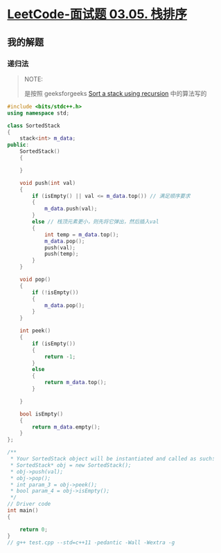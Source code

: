 # [LeetCode-面试题 03.05. 栈排序](https://leetcode.cn/problems/sort-of-stacks-lcci/)



## 我的解题

### 递归法

> NOTE: 
>
> 是按照 geeksforgeeks [Sort a stack using recursion](https://www.geeksforgeeks.org/sort-a-stack-using-recursion/) 中的算法写的

```C++
#include <bits/stdc++.h>
using namespace std;

class SortedStack
{
	stack<int> m_data;
public:
	SortedStack()
	{

	}

	void push(int val)
	{
		if (isEmpty() || val <= m_data.top()) // 满足顺序要求
		{
			m_data.push(val);
		}
		else // 栈顶元素更小，则先将它弹出，然后插入val
		{
			int temp = m_data.top();
			m_data.pop();
			push(val);
			push(temp);
		}
	}

	void pop()
	{
		if (!isEmpty())
		{
			m_data.pop();
		}
	}

	int peek()
	{
		if (isEmpty())
		{
			return -1;
		}
		else
		{
			return m_data.top();
		}

	}

	bool isEmpty()
	{
		return m_data.empty();
	}
};

/**
 * Your SortedStack object will be instantiated and called as such:
 * SortedStack* obj = new SortedStack();
 * obj->push(val);
 * obj->pop();
 * int param_3 = obj->peek();
 * bool param_4 = obj->isEmpty();
 */
// Driver code
int main()
{

	return 0;
}
// g++ test.cpp --std=c++11 -pedantic -Wall -Wextra -g


```

